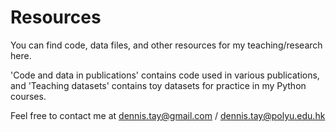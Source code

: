# Resources
You can find code, data files, and other resources for my teaching/research here.

'Code and data in publications' contains code used in various publications, and 'Teaching datasets' contains toy datasets for practice in my Python courses.

Feel free to contact me at dennis.tay@gmail.com / dennis.tay@polyu.edu.hk

